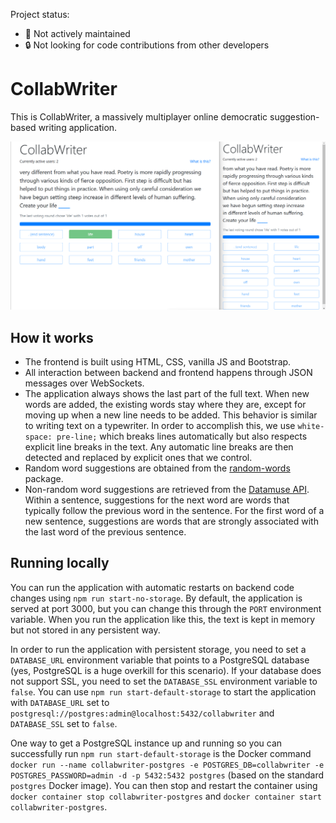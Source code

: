 Project status:

-   🛑 Not actively maintained
-   🔒 Not looking for code contributions from other developers

# CollabWriter

This is CollabWriter, a massively multiplayer online democratic suggestion-based writing application.

![Screenshot](screenshot.png)

## How it works

-   The frontend is built using HTML, CSS, vanilla JS and Bootstrap.
-   All interaction between backend and frontend happens through JSON messages over WebSockets.
-   The application always shows the last part of the full text. When new words are added, the existing words stay where they are, except for moving up when a new line needs to be added. This behavior is similar to writing text on a typewriter. In order to accomplish this, we use `white-space: pre-line;` which breaks lines automatically but also respects explicit line breaks in the text. Any automatic line breaks are then detected and replaced by explicit ones that we control.
-   Random word suggestions are obtained from the [random-words](https://www.npmjs.com/package/random-words) package.
-   Non-random word suggestions are retrieved from the [Datamuse API](https://www.datamuse.com/api/). Within a sentence, suggestions for the next word are words that typically follow the previous word in the sentence. For the first word of a new sentence, suggestions are words that are strongly associated with the last word of the previous sentence.

## Running locally

You can run the application with automatic restarts on backend code changes using `npm run start-no-storage`. By default, the application is served at port 3000, but you can change this through the `PORT` environment variable. When you run the application like this, the text is kept in memory but not stored in any persistent way.

In order to run the application with persistent storage, you need to set a `DATABASE_URL` environment variable that points to a PostgreSQL database (yes, PostgreSQL is a huge overkill for this scenario). If your database does not support SSL, you need to set the `DATABASE_SSL` environment variable to `false`. You can use `npm run start-default-storage` to start the application with `DATABASE_URL` set to `postgresql://postgres:admin@localhost:5432/collabwriter` and `DATABASE_SSL` set to `false`.

One way to get a PostgreSQL instance up and running so you can successfully run `npm run start-default-storage` is the Docker command `docker run --name collabwriter-postgres -e POSTGRES_DB=collabwriter -e POSTGRES_PASSWORD=admin -d -p 5432:5432 postgres` (based on the standard `postgres` Docker image). You can then stop and restart the container using `docker container stop collabwriter-postgres` and `docker container start collabwriter-postgres`.
